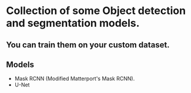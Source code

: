 # Collection of some Object detection and segmentation models.
## You can train them on your custom dataset.

## Models
* Mask RCNN (Modified Matterport's Mask RCNN).
* U-Net
